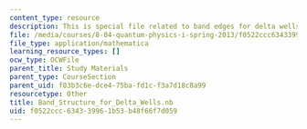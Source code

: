 ```yaml
---
content_type: resource
description: This is special file related to band edges for delta wells.
file: /media/courses/8-04-quantum-physics-i-spring-2013/f0522ccc634339961b53b48f66f7d059_Band_Structure_for_Delta_Wells.nb
file_type: application/mathematica
learning_resource_types: []
ocw_type: OCWFile
parent_title: Study Materials
parent_type: CourseSection
parent_uid: f03b3c6e-dce4-75ba-fd1c-f3a7d18c8a99
resourcetype: Other
title: Band_Structure_for_Delta_Wells.nb
uid: f0522ccc-6343-3996-1b53-b48f66f7d059
---
```

